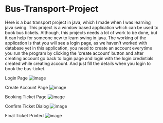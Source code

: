 # Bus-Transport-Project
Here is a bus transport project in java, which I made when I was learning java swing. This project is a window based application which can be used to book bus tickets. Although, this projects needs a lot of work to be done, but it can help for someone new to learn swing in java.
The working of the application is that you will see a login page, as we haven't worked with database yet in this application, you need to create an account everytime you
run the program by clicking the 'create account' button and after creating account go back to login page and login with the login credintials created while creating account. And just fill the details when you login to book the bus-ticket.


Login Page
![image](https://user-images.githubusercontent.com/115881569/225599775-046f8c48-fbd9-4d4d-b5be-f43b8561fa73.png)



Create Account Page
![image](https://user-images.githubusercontent.com/115881569/225600617-d89442a6-f46a-4518-a80a-c5a086f7febc.png)



Booking Ticket Page
![image](https://user-images.githubusercontent.com/115881569/225600685-23d250df-0e44-4297-8095-1d18e806c1b1.png)



Confirm Ticket Dialog
![image](https://user-images.githubusercontent.com/115881569/225600951-f2f3c657-e3f7-4f3d-b165-e6dc91f8dc5a.png)



Final Ticket Printed
![image](https://user-images.githubusercontent.com/115881569/225600995-16581a04-eb3c-4403-abc2-35d8964dbf53.png)

